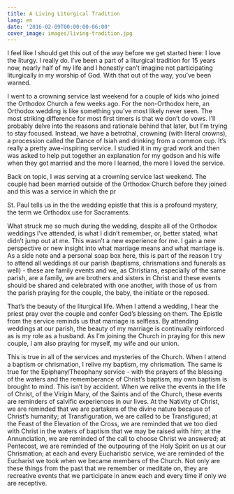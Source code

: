 ```yaml
---
title: A Living Liturgical Tradition
lang: en
date: '2016-02-09T00:00:00-06:00'
cover_image: images/living-tradition.jpg
---
```

I feel like I should get this out of the way before we get started here: I love the liturgy. I really do. I’ve been a part of a liturgical tradition for 15 years now, nearly half of my life and I honestly can’t imagine not participating liturgically in my worship of God. With that out of the way, you’ve been warned.

I went to a crowning service last weekend for a couple of kids who joined the Orthodox Church a few weeks ago. For the non-Orthodox here, an Orthodox wedding is like something you’ve most likely never seen. The most striking difference for most first timers is that we don’t do vows. I’ll probably delve into the reasons and rationale behind that later, but I’m trying to stay focused. Instead, we have a betrothal, crowning (with literal crowns), a procession called the Dance of Isiah and drinking from a common cup. It’s really a pretty awe-inspiring service. I studied it in my grad work and then was asked to help put together an explanation for my godson and his wife when they got married and the more I learned, the more I loved the service.

Back on topic, I was serving at a crowning service last weekend. The couple had been married outside of the Orthodox Church before they joined and this was a service in which the pr

St. Paul tells us in the the wedding epistle that this is a profound mystery, the term we Orthodox use for Sacraments.

What struck me so much during the wedding, despite all of the Orthodox weddings I’ve attended, is what I didn’t remember, or, better stated, what didn’t jump out at me. This wasn’t a new experience for me. I gain a new perspective or new insight into what marriage means and what marriage is. As a side note and a personal soap box here, this is part of the reason I try to attend all weddings at our parish (baptisms, chrismations and funerals as well) - these are family events and we, as Christians, especially of the same parish, are a family, we are brothers and sisters in Christ and these events should be shared and celebrated with one another, with those of us from the parish praying for the couple, the baby, the initiate or the reposed.

That’s the beauty of the liturgical life. When I attend a wedding, I hear the priest pray over the couple and confer God’s blessing on them. The Epistle from the service reminds us that marriage is selfless. By attending weddings at our parish, the beauty of my marriage is continually reinforced as is my role as a husband. As I’m joining the Church in praying for this new couple, I am also praying for myself, my wife and our union.

This is true in all of the services and mysteries of the Church. When I attend a baptism or chrismation, I relive my baptism, my chrismation. The same is true for the Epiphany/Theophany service - with the prayers of the blessing of the waters and the rememberance of Christ’s baptism, my own baptism is brought to mind. This isn’t by accident. When we relive the events in the life of Christ, of the Virigin Mary, of the Saints and of the Church, these events are reminders of salvific experiences in our lives. At the Nativity of Christ, we are reminded that we are partakers of the divine nature because of Christ’s humanity; at Transfiguration, we are called to be Transfigured; at the Feast of the Elevation of the Cross, we are reminded that we too died with Christ in the waters of baptism that we may be raised with him; at the Annunciation, we are reminded of the call to choose Christ we answered; at Pentecost, we are reminded of the outpouring of the Holy Spirit on us at our Chrismation; at each and every Eucharistic service, we are reminded of the Eucharist we took when we became members of the Church. Not only are these things from the past that we remember or meditate on, they are recreative events that we participate in anew each and every time if only we are receptive.
